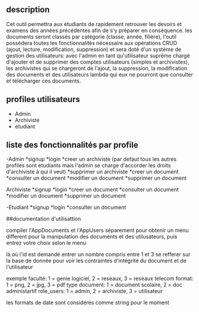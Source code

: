 ## description
Cet outil permettra  aux étudiants de rapidement retrouver les devoirs et examens des années précédentes afin de s'y préparer en conséquence. les documents seront classés par catégorie (classe, année, filière), l'outil possèdera toutes les fonctionnalités nécessaire aux opérations CRUD (ajout, lecture, modification, suppression) et sera doté d'un système de gestion des utilisateurs: avec l'admin en tant qu'utilisateur suprême chargé d'ajouter et de supprimer des comptes utilisateurs (simples et archivistes), les archivistes qui se chargeront de l'ajout, la suppression, la modification des documents et des utilisateurs lambda qui eux ne pourront que consulter et télécharger ces documents.

## profiles utilisateurs
- Admin 
- Archiviste 
- etudiant

## liste des fonctionnalités par profile
-Admin
*signup
*login
*creer un archiviste (par defaut tous les autres profiles sont etudiants mais l'admin se charge d'accorder les droits d'archiviste à qui il veut)
*supprimer un archiviste
*creer un document
*consulter un document
*modifier un document
*supprimer un document

Archiviste
*signup
*login
*creer un document
*consulter un document
*modifier un document
*supprimer un document

-Etudiant
*signup
*login
*consulter un document

##documentation d'utilisattion

compiler l'AppDocuments et l'AppUsers séparement pour obtenir 
un menu different pour la manipulation des documents et des
utilusateurs, puis entrez votre choix selon le menu

là où l'id est demandé entrer un nombre compris entre 1 et 3
se refferer sur la base de donnée pour voir les contraintes
d'intégrité du document et de l'utilisateur

exemple 
faculté: 1 = genie logiciel, 2 = reseaux, 3 = reseaux telecom
format: 1 = png, 2 = jpg, 3 = pdf
type document: 1 = document scolaire, 2 = doc administartif
role_users: 1 = admin, 2 = archiviste, 3 = utilisateur

les formats de date sont considérés comme string pour le moment

